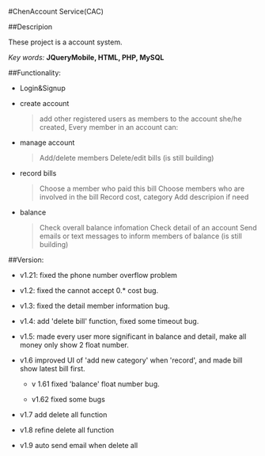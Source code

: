 #ChenAccount Service(CAC)

##Descripion

These project is a account system.

  *Key words:* **JQueryMobile, HTML, PHP, MySQL**
 
##Functionality:

* Login&Signup



* create account

	>add other registered users as members to the account she/he created,
  Every member in an account can:

* manage account

  >Add/delete members
  Delete/edit bills (is still building)

* record bills

  >Choose a member who paid this bill
  Choose members who are involved in the bill
  Record cost, category
  Add descripion if need

* balance

  >Check overall balance infomation
  Check detail of an account
  Send emails or text messages to inform members of balance (is still building)

##Version:

* v1.21: fixed the phone number overflow problem

* v1.2: fixed the cannot accept 0.* cost bug.

* v1.3: fixed the detail member information bug.

* v1.4: add 'delete bill' function, fixed some timeout bug.

* v1.5: made every user more significant in balance and detail, make all money only show 2 float number.

* v1.6 improved UI of 'add new category' when 'record', and made
bill show latest bill first.

  * v 1.61 fixed 'balance' float number bug.

  * v1.62 fixed some bugs

* v1.7 add delete all function

* v1.8 refine delete all function

* v1.9 auto send email when delete all
